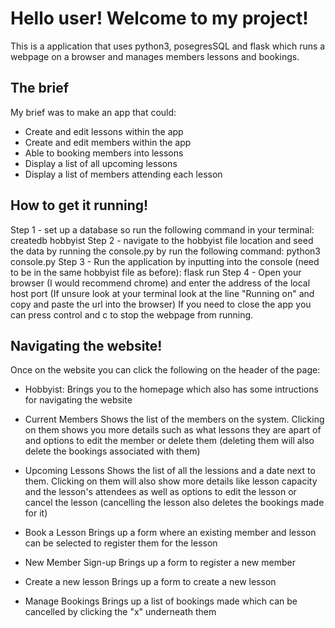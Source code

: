 # Hello user! Welcome to my project!
This is a application that uses python3, posegresSQL and flask which runs a webpage on a browser and manages members lessons and bookings.

## The brief
My brief was to make an app that could:
- Create and edit lessons within the app
- Create and edit members within the app
- Able to booking members into lessons
- Display a list of all upcoming lessons
- Display a list of members attending each lesson

## How to get it running!
Step 1 - set up a database so run the following command in your terminal:
createdb hobbyist
Step 2 - navigate to the hobbyist file location and seed the data by running the console.py by run the following command:
python3 console.py
Step 3 - Run the application by inputting into the console (need to be in the same hobbyist file as before):
flask run
Step 4 - Open your browser (I would recommend chrome) and enter the address of the local host port (If unsure look at your terminal look at the line "Running on" and copy and paste the url into the browser)
If you need to close the app you can press control and c to stop the webpage from running.

## Navigating the website!
Once on the website you can click the following on the header of the page:
- Hobbyist:
Brings you to the homepage which also has some intructions for navigating the website

- Current Members
Shows the list of the members on the system. Clicking on them shows you more details such as what lessons they are apart of and options to edit the member or delete them (deleting them will also delete the bookings associated with them)

- Upcoming Lessons
Shows the list of all the lessions and a date next to them. Clicking on them will also show more details like lesson capacity and the lesson's attendees as well as options to edit the lesson or cancel the lesson (cancelling the lesson also deletes the bookings made for it)

- Book a Lesson
    Brings up a form where an existing member and lesson can be selected to register them for the lesson

- New Member Sign-up
    Brings up a form to register a new member

- Create a new lesson
    Brings up a form to create a new lesson

- Manage Bookings
    Brings up a list of bookings made which can be cancelled by clicking the "x" underneath them